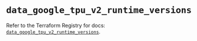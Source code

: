 # `data_google_tpu_v2_runtime_versions`

Refer to the Terraform Registry for docs: [`data_google_tpu_v2_runtime_versions`](https://registry.terraform.io/providers/hashicorp/google-beta/6.49.3/docs/data-sources/google_tpu_v2_runtime_versions).

